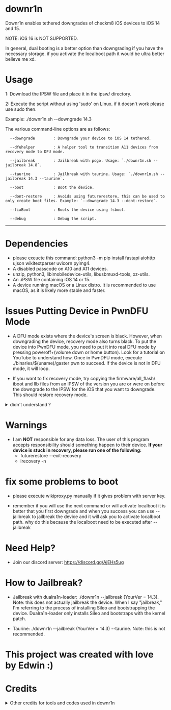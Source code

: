 # downr1n
Downr1n enables tethered downgrades of checkm8 iOS devices to iOS 14 and 15.

NOTE: iOS 16 is NOT SUPPORTED.

In general, dual booting is a better option than downgrading if you have the necessary storage. if you activate the localboot path it would be ultra better believe me xd.

# Usage
1: Download the IPSW file and place it in the ipsw/ directory.

2: Execute the script without using 'sudo' on Linux. if it doesn't work please use sudo then.

Example: ./downr1n.sh --downgrade 14.3

The various command-line options are as follows:

      --downgrade        : Downgrade your device to iOS 14 tethered.

      --dfuhelper        : A helper tool to transition A11 devices from recovery mode to DFU mode.

      --jailbreak        : Jailbreak with pogo. Usage: `./downr1n.sh --jailbreak 14.8`.

      --taurine          : Jailbreak with taurine. Usage: `./downr1n.sh --jailbreak 14.3 --taurine`.

      --boot             : Boot the device.

      --dont-restore     : Avoids using futurerestore, this can be used to only create boot files. Example: `--downgrade 14.3 --dont-restore`.

      --fixBoot          : Boots the device using fsboot.

      --debug            : Debug the script.

---

# Dependencies
- please exeucte this command: python3 -m pip install fastapi aiohttp ujson wikitextparser uvicorn pyimg4.
- A disabled passcode on A10 and A11 devices.
- unzip, python3, libimobiledevice-utils, libusbmuxd-tools, xz-utils.
- An .iPSW file containing iOS 14 or 15.
- A device running macOS or a Linux distro. It is recommended to use macOS, as it is likely more stable and faster.

# Issues Putting Device in PwnDFU Mode

- A DFU mode exists where the device's screen is black. However, when downgrading the device, recovery mode also turns black. To put the device into PwnDFU mode, you need to put it into real DFU mode by pressing poweroff+(volume down or home button). Look for a tutorial on YouTube to understand how. Once in PwnDFU mode, execute ./binaries/$(uname)/gaster pwn to succeed. If the device is not in DFU mode, it will loop.

- If you want to fix recovery mode, try copying the firmware/all_flash/ iboot and llb files from an IPSW of the version you are or were on before the downgrade to the IPSW for the iOS that you want to downgrade. This should restore recovery mode.

<details><summary>didn't understand ?</summary>

alright if you didn't understand well before, first: extract your ipsw by using this command, 1: cd ipsw/, 2: unzip *.ipsw -d extracted, then it is going to extract everyfile from the ipsw so now second: take the ipsw from the lastest ios or the ios that you were before (i mean the ios when the blobs were taken) and extract it and go to extracted/firmware/all_flash there will be some files called iboot and llb (only the ones that has .im4p at the end) takes that file and put it on the downr1n ipsw (this ipsw will be the ios version that you want to downgrade with) and replace the llb and iboot with the laster ios ipsw ones and then put the mod one into the ipsw/ directory on downr1n and try downgrade with it, (important: we did unzip *.ipsw -d extracted at the start because we mustn't modify the iboot file that will be used to boot ios 14 or the ios that we want downgrade if we replace that with the one from the lastest ios, ios 14 will not work (because ofc they are different version)).

</p>
</details>


# Warnings
- I am **NOT** responsible for any data loss. The user of this program accepts responsibility should something happen to their device.
 **If your device is stuck in recovery, please run one of the following:**
   - futurerestore --exit-recovery
   - irecovery -n

# fix some problems to boot
- please execute wikiproxy.py manually if it gives problem with server key.

- remember if you will use the next command or will activate localboot it is better that you first downgrade and when you success you can use --jailbreak to jailbreak the device and it will ask you to activate localboot path. why do this because the localboot need to be executed after --jailbreak

# Need Help?
- Join our discord server: https://discord.gg/AjEHs5ug

# How to Jailbreak?
- Jailbreak with dualra1n-loader: ./downr1n --jailbreak (YourVer = 14.3). Note: this does not actually jailbreak the device. When I say "jailbreak," I'm referring to the process of installing Sileo and bootstrapping the device. Dualra1n-loader only installs Sileo and bootstraps with the kernel patch.

- Taurine: ./downr1n --jailbreak (YourVer = 14.3) --taurine. Note: this is not recommended.

# This project was created with love by Edwin :)

# Credits

<details><summary>Other credits for tools and codes used in downr1n</summary>

- [wikiproxy.py](https://github.com/afastaudir8/wikiproxy).

- [futurerestore](https://github.com/futurerestore/futurerestore) without futurerestore it couldn't be downgraded.  

- [palera1nLegacy](https://github.com/palera1n/palera1n/tree/legacy) some code based on palera1n legacy.

- [exploit](https://github.com/exploit3dguy/) for asrpatcher

- [iSuns9](https://github.com/iSuns9/restored_external64patcher) thank you for restored_external64patcher

- [Nathan](https://github.com/verygenericname) for the ramdisk
    
- [m1sta](https://github.com/m1stadev) for [pyimg4](https://github.com/m1stadev/PyIMG4)

- [tihmstar](https://github.com/tihmstar) for [pzb](https://github.com/tihmstar/partialZipBrowser)/original [iBoot64Patcher](https://github.com/tihmstar/iBoot64Patcher)/original [liboffsetfinder64](https://github.com/tihmstar/liboffsetfinder64)/[img4tool](https://github.com/tihmstar/img4tool)

- [xerub](https://github.com/xerub) for [img4lib](https://github.com/xerub/img4lib) and [restored_external](https://github.com/xerub/sshrd) in the ramdisk

- [libimobiledevice](https://github.com/libimobiledevice) for several tools used in this project (irecovery, ideviceenterrecovery etc), and [nikias](https://github.com/nikias) for keeping it up to date

- [Ralp0045](https://github.com/Ralph0045/Kernel64Patcher) amazing dtree_patcher and kernel64patcher ;)

- [mineek](https://github.com/mineek/sunst0rm) because the original idea.

</p>
</details>
